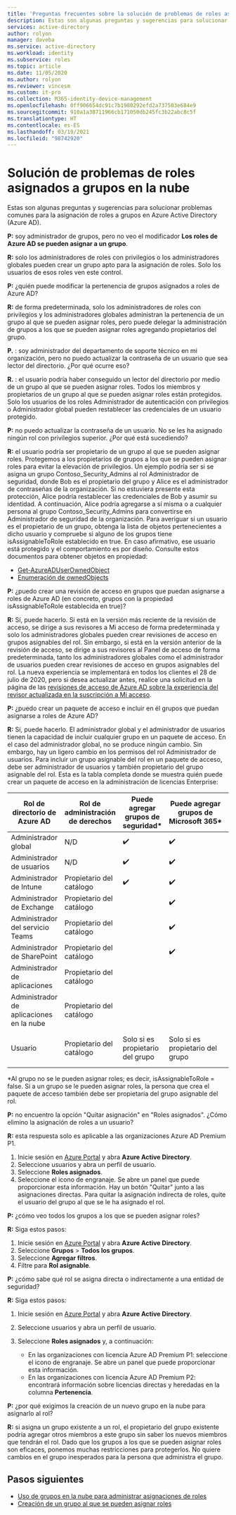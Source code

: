 ```yaml
---
title: 'Preguntas frecuentes sobre la solución de problemas de roles asignados a grupos en la nube: Azure Active Directory | Microsoft Docs'
description: Estas son algunas preguntas y sugerencias para solucionar problemas comunes para la asignación de roles a grupos en Azure Active Directory.
services: active-directory
author: rolyon
manager: daveba
ms.service: active-directory
ms.workload: identity
ms.subservice: roles
ms.topic: article
ms.date: 11/05/2020
ms.author: rolyon
ms.reviewer: vincesm
ms.custom: it-pro
ms.collection: M365-identity-device-management
ms.openlocfilehash: 0ff906654dc91c7b1980292efd2a737503e684e9
ms.sourcegitcommit: 910a1a38711966cb171050db245fc3b22abc8c5f
ms.translationtype: HT
ms.contentlocale: es-ES
ms.lasthandoff: 03/19/2021
ms.locfileid: "98742920"
---
```

# <a name="troubleshooting-roles-assigned-to-cloud-groups"></a>Solución de problemas de roles asignados a grupos en la nube

Estas son algunas preguntas y sugerencias para solucionar problemas comunes para la asignación de roles a grupos en Azure Active Directory (Azure AD).

**P:** soy administrador de grupos, pero no veo el modificador **Los roles de Azure AD se pueden asignar a un grupo**.

**R:** solo los administradores de roles con privilegios o los administradores globales pueden crear un grupo apto para la asignación de roles. Solo los usuarios de esos roles ven este control.

**P:** ¿quién puede modificar la pertenencia de grupos asignados a roles de Azure AD?

**R:** de forma predeterminada, solo los administradores de roles con privilegios y los administradores globales administran la pertenencia de un grupo al que se pueden asignar roles, pero puede delegar la administración de grupos a los que se pueden asignar roles agregando propietarios del grupo.

**P.** : soy administrador del departamento de soporte técnico en mi organización, pero no puedo actualizar la contraseña de un usuario que sea lector del directorio. ¿Por qué ocurre eso?

**R.** : el usuario podría haber conseguido un lector del directorio por medio de un grupo al que se pueden asignar roles. Todos los miembros y propietarios de un grupo al que se pueden asignar roles están protegidos. Solo los usuarios de los roles Administrador de autenticación con privilegios o Administrador global pueden restablecer las credenciales de un usuario protegido.

**P:** no puedo actualizar la contraseña de un usuario. No se les ha asignado ningún rol con privilegios superior. ¿Por qué está sucediendo?

**R:** el usuario podría ser propietario de un grupo al que se pueden asignar roles. Protegemos a los propietarios de grupos a los que se pueden asignar roles para evitar la elevación de privilegios. Un ejemplo podría ser si se asigna un grupo Contoso_Security_Admins al rol Administrador de seguridad, donde Bob es el propietario del grupo y Alice es el administrador de contraseñas de la organización. Si no estuviera presente esta protección, Alice podría restablecer las credenciales de Bob y asumir su identidad. A continuación, Alice podría agregarse a sí misma o a cualquier persona al grupo Contoso_Security_Admins para convertirse en Administrador de seguridad de la organización. Para averiguar si un usuario es el propietario de un grupo, obtenga la lista de objetos pertenecientes a dicho usuario y compruebe si alguno de los grupos tiene isAssignableToRole establecido en true. En caso afirmativo, ese usuario está protegido y el comportamiento es por diseño. Consulte estos documentos para obtener objetos en propiedad:

- [Get-AzureADUserOwnedObject](/powershell/module/azuread/get-azureaduserownedobject)  
- [Enumeración de ownedObjects](/graph/api/user-list-ownedobjects?tabs=http)

**P:** ¿puedo crear una revisión de acceso en grupos que puedan asignarse a roles de Azure AD (en concreto, grupos con la propiedad isAssignableToRole establecida en true)?  

**R:**  Sí, puede hacerlo. Si está en la versión más reciente de la revisión de acceso, se dirige a sus revisores a Mi acceso de forma predeterminada y solo los administradores globales pueden crear revisiones de acceso en grupos asignables del rol. Sin embargo, si está en la versión anterior de la revisión de acceso, se dirige a sus revisores al Panel de acceso de forma predeterminada, tanto los administradores globales como el administrador de usuarios pueden crear revisiones de acceso en grupos asignables del rol. La nueva experiencia se implementará en todos los clientes el 28 de julio de 2020, pero si desea actualizar antes, realice una solicitud en la página de las [revisiones de acceso de Azure AD sobre la experiencia del revisor actualizada en la suscripción a Mi acceso](https://forms.microsoft.com/Pages/ResponsePage.aspx?id=v4j5cvGGr0GRqy180BHbR5dv-S62099HtxdeKIcgO-NUOFJaRDFDWUpHRk8zQ1BWVU1MMTcyQ1FFUi4u).

**P:** ¿puedo crear un paquete de acceso e incluir en él grupos que puedan asignarse a roles de Azure AD?

**R:**  Sí, puede hacerlo. El administrador global y el administrador de usuarios tienen la capacidad de incluir cualquier grupo en un paquete de acceso. En el caso del administrador global, no se produce ningún cambio. Sin embargo, hay un ligero cambio en los permisos del rol Administrador de usuarios. Para incluir un grupo asignable del rol en un paquete de acceso, debe ser administrador de usuarios y también propietario del grupo asignable del rol. Esta es la tabla completa donde se muestra quién puede crear un paquete de acceso en la administración de licencias Enterprise:

Rol de directorio de Azure AD | Rol de administración de derechos | Puede agregar grupos de seguridad\* | Puede agregar grupos de Microsoft 365\* | Puede agregar aplicaciones | Puede agregar sitios de SharePoint Online
----------------------- | --------------------------- | ----------------------- | ------------------------- | ----------- |  -----------------------------
Administrador global | N/D | ✔️ | ✔️ | ✔️  | ✔️
Administrador de usuarios  | N/D  | ✔️  | ✔️  | ✔️
Administrador de Intune | Propietario del catálogo | ✔️  | ✔️  | &nbsp;  | &nbsp;
Administrador de Exchange  | Propietario del catálogo  | &nbsp; | ✔️  | &nbsp;  | &nbsp;
Administrador del servicio Teams | Propietario del catálogo  | &nbsp; | ✔️  | &nbsp;  | &nbsp;
Administrador de SharePoint | Propietario del catálogo | &nbsp; | ✔️  | &nbsp;  | ✔️ 
Administrador de aplicaciones | Propietario del catálogo  | &nbsp;  | &nbsp; | ✔️  | &nbsp;
Administrador de aplicaciones en la nube | Propietario del catálogo  | &nbsp;  | &nbsp; | ✔️  | &nbsp;
Usuario | Propietario del catálogo | Solo si es propietario del grupo | Solo si es propietario del grupo | Solo si es propietario de la aplicación  | &nbsp;

\*Al grupo no se le pueden asignar roles; es decir, isAssignableToRole = false. Si a un grupo se le pueden asignar roles, la persona que crea el paquete de acceso también debe ser propietaria del grupo asignable del rol.

**P:** no encuentro la opción "Quitar asignación" en "Roles asignados". ¿Cómo elimino la asignación de roles a un usuario?

**R:** esta respuesta solo es aplicable a las organizaciones Azure AD Premium P1.

1. Inicie sesión en [Azure Portal](https://portal.azure.com) y abra **Azure Active Directory**.
1. Seleccione usuarios y abra un perfil de usuario.
1. Seleccione **Roles asignados**.
1. Seleccione el icono de engranaje. Se abre un panel que puede proporcionar esta información. Hay un botón "Quitar" junto a las asignaciones directas. Para quitar la asignación indirecta de roles, quite el usuario del grupo al que se le ha asignado el rol.

**P:** ¿cómo veo todos los grupos a los que se pueden asignar roles?

**R:** Siga estos pasos:

1. Inicie sesión en [Azure Portal](https://portal.azure.com) y abra **Azure Active Directory**.
1. Seleccione **Grupos** > **Todos los grupos**.
1. Seleccione **Agregar filtros**.
1. Filtre para **Rol asignable**.

**P:** ¿cómo sabe qué rol se asigna directa o indirectamente a una entidad de seguridad?

**R:** Siga estos pasos:

1. Inicie sesión en [Azure Portal](https://portal.azure.com) y abra **Azure Active Directory**.
1. Seleccione usuarios y abra un perfil de usuario.
1. Seleccione **Roles asignados** y, a continuación:

    - En las organizaciones con licencia Azure AD Premium P1: seleccione el icono de engranaje. Se abre un panel que puede proporcionar esta información.
    - En las organizaciones con licencia Azure AD Premium P2: encontrará información sobre licencias directas y heredadas en la columna **Pertenencia**.

**P:** ¿por qué exigimos la creación de un nuevo grupo en la nube para asignarlo al rol?  

**R:** si asigna un grupo existente a un rol, el propietario del grupo existente podría agregar otros miembros a este grupo sin saber los nuevos miembros que tendrán el rol. Dado que los grupos a los que se pueden asignar roles son eficaces, ponemos muchas restricciones para protegerlos. No quiere cambios en el grupo inesperados para la persona que administra el grupo.

## <a name="next-steps"></a>Pasos siguientes

- [Uso de grupos en la nube para administrar asignaciones de roles](groups-concept.md)
- [Creación de un grupo al que se pueden asignar roles](groups-create-eligible.md)

